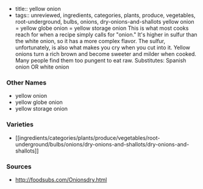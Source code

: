 - title:: yellow onion
- tags:: unreviewed, ingredients, categories, plants, produce, vegetables, root-underground, bulbs, onions, dry-onions-and-shallots
yellow onion = yellow globe onion = yellow storage onion This is what most cooks reach for when a recipe simply calls for "onion." It's higher in sulfur than the white onion, so it has a more complex flavor. The sulfur, unfortunately, is also what makes you cry when you cut into it. Yellow onions turn a rich brown and become sweeter and milder when cooked. Many people find them too pungent to eat raw. Substitutes: Spanish onion OR white onion

### Other Names

* yellow onion
* yellow globe onion
* yellow storage onion

### Varieties

* [[ingredients/categories/plants/produce/vegetables/root-underground/bulbs/onions/dry-onions-and-shallots/dry-onions-and-shallots]]

### Sources
* http://foodsubs.com/Onionsdry.html
